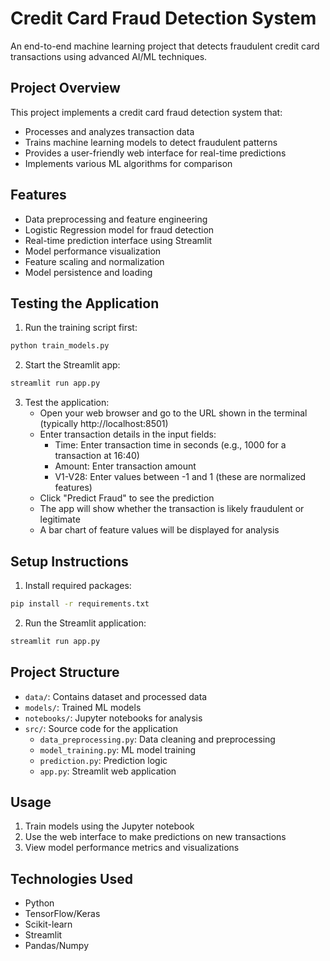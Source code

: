 # Credit Card Fraud Detection System

An end-to-end machine learning project that detects fraudulent credit card transactions using advanced AI/ML techniques.

## Project Overview

This project implements a credit card fraud detection system that:
- Processes and analyzes transaction data
- Trains machine learning models to detect fraudulent patterns
- Provides a user-friendly web interface for real-time predictions
- Implements various ML algorithms for comparison

## Features

- Data preprocessing and feature engineering
- Logistic Regression model for fraud detection
- Real-time prediction interface using Streamlit
- Model performance visualization
- Feature scaling and normalization
- Model persistence and loading

## Testing the Application

1. Run the training script first:
```bash
python train_models.py
```

2. Start the Streamlit app:
```bash
streamlit run app.py
```

3. Test the application:
   - Open your web browser and go to the URL shown in the terminal (typically http://localhost:8501)
   - Enter transaction details in the input fields:
     - Time: Enter transaction time in seconds (e.g., 1000 for a transaction at 16:40)
     - Amount: Enter transaction amount
     - V1-V28: Enter values between -1 and 1 (these are normalized features)
   - Click "Predict Fraud" to see the prediction
   - The app will show whether the transaction is likely fraudulent or legitimate
   - A bar chart of feature values will be displayed for analysis

## Setup Instructions

1. Install required packages:
```bash
pip install -r requirements.txt
```

2. Run the Streamlit application:
```bash
streamlit run app.py
```

## Project Structure

- `data/`: Contains dataset and processed data
- `models/`: Trained ML models
- `notebooks/`: Jupyter notebooks for analysis
- `src/`: Source code for the application
  - `data_preprocessing.py`: Data cleaning and preprocessing
  - `model_training.py`: ML model training
  - `prediction.py`: Prediction logic
  - `app.py`: Streamlit web application

## Usage

1. Train models using the Jupyter notebook
2. Use the web interface to make predictions on new transactions
3. View model performance metrics and visualizations

## Technologies Used

- Python
- TensorFlow/Keras
- Scikit-learn
- Streamlit
- Pandas/Numpy
